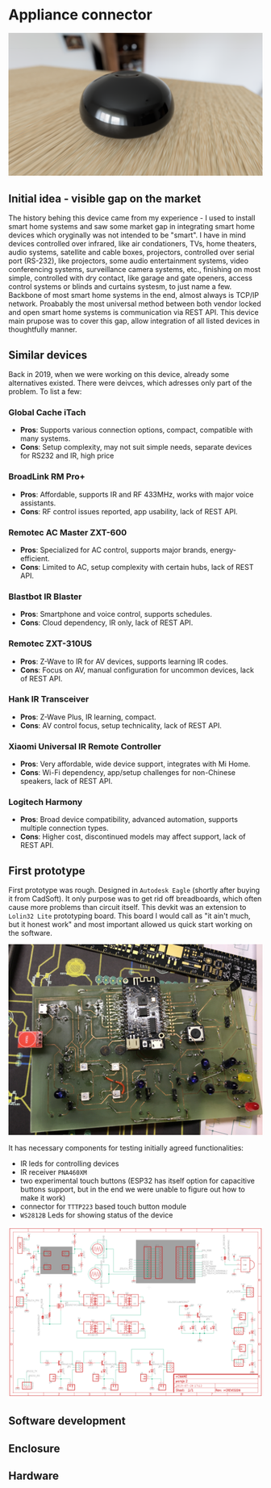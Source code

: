 # Appliance connector

![Applicance connector render](imagesAndVideos/casing/casing_render_2.png)

## Initial idea - visible gap on the market

The history behing this device came from my experience - I used to install smart home systems and saw some market gap in integrating smart home devices which oryginally was not intended to be "smart". I have in mind devices controlled over infrared, like air condationers, TVs, home theaters, audio systems, satellite and cable boxes, projectors, controlled over serial port (RS-232), like projectors, some audio entertainment systems, video conferencing systems, surveillance camera systems, etc., finishing on most simple, controlled with dry contact, like garage and gate openers, access control systems or blinds and curtains systesm, to just name a few. Backbone of most smart home systems in the end, almost always is TCP/IP network. Proabably the most universal method between both vendor locked and open smart home systems is communication via REST API. This device main prupose was to cover this gap, allow integration of all listed devices in thoughtfully manner. 

## Similar devices

Back in 2019, when we were working on this device, already some alternatives existed. There were deivces, which adresses only part of the problem. To list a few:

### Global Cache iTach

- **Pros**: Supports various connection options, compact, compatible with many systems.
- **Cons**: Setup complexity, may not suit simple needs, separate devices for RS232 and IR, high price

### BroadLink RM Pro+

- **Pros**: Affordable, supports IR and RF 433MHz, works with major voice assistants.
- **Cons**: RF control issues reported, app usability, lack of REST API.

### Remotec AC Master ZXT-600

- **Pros**: Specialized for AC control, supports major brands, energy-efficient.
- **Cons**: Limited to AC, setup complexity with certain hubs, lack of REST API.

### Blastbot IR Blaster

- **Pros**: Smartphone and voice control, supports schedules.
- **Cons**: Cloud dependency, IR only, lack of REST API.

### Remotec ZXT-310US

- **Pros**: Z-Wave to IR for AV devices, supports learning IR codes.
- **Cons**: Focus on AV, manual configuration for uncommon devices, lack of REST API.

### Hank IR Transceiver

- **Pros**: Z-Wave Plus, IR learning, compact.
- **Cons**: AV control focus, setup technicality, lack of REST API.

### Xiaomi Universal IR Remote Controller

- **Pros**: Very affordable, wide device support, integrates with Mi Home.
- **Cons**: Wi-Fi dependency, app/setup challenges for non-Chinese speakers, lack of REST API.

### Logitech Harmony

- **Pros**: Broad device compatibility, advanced automation, supports multiple connection types.
- **Cons**: Higher cost, discontinued models may affect support, lack of REST API.



## First prototype

First prototype was rough. Designed in `Autodesk Eagle` (shortly after buying it from CadSoft). It only purpose was to get rid off breadboards, which often cause more problems than circuit itself. This devkit was an extension to `Lolin32 Lite` prototyping board. This board I would call as "it ain't much, but it honest work" and most important allowed us quick start working on the software.

![Applicance connector render](imagesAndVideos/dev_kit.jpeg)


It has necessary components for testing initially agreed functionalities:
- IR leds for controlling devices
- IR receiver `PNA460XM`
- two experimental touch buttons (ESP32 has itself option for capacitive buttons support, but in the end we were unable to figure out how to make it work)
- connector for `TTTP223` based touch button module
- `WS2812B` Leds for showing status of the device
  
![Applicance connector render](imagesAndVideos/devKitSchematic.png)




## Software development



## Enclosure



## Hardware


## 
